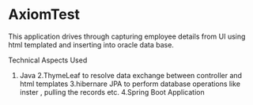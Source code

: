 # AxiomTest
This application drives through capturing employee details from UI using html templated and inserting into oracle data base.

Technical Aspects Used

1. Java 
2.ThymeLeaf to resolve data exchange between controller and html templates
3.hibernare JPA to perform database operations like inster , pulling the records etc.
4.Spring Boot Application

